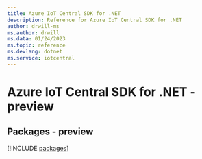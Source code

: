```yaml
---
title: Azure IoT Central SDK for .NET
description: Reference for Azure IoT Central SDK for .NET
author: drwill-ms
ms.author: drwill
ms.data: 01/24/2023
ms.topic: reference
ms.devlang: dotnet
ms.service: iotcentral
---
```

# Azure IoT Central SDK for .NET - preview
## Packages - preview
[!INCLUDE [packages](iot-central-index.md)]
